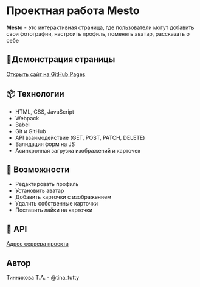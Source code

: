 # Проектная работа Mesto
**Mesto** - это интерактивная страница, где пользователи могут добавить свои фотографии, настроить профиль, поменять аватар, рассказать о себе
## 🚀Демонстрация страницы
[Открыть сайт на GitHub Pages](https://tina2day.github.io/mesto-project/)
## 📦 Технологии
- HTML, CSS, JavaScript
- Webpack
- Babel
- Git и GitHub
- API взаимодействие (GET, POST, PATCH, DELETE)
- Валидация форм на JS
- Асинхронная загрузка изображений и карточек
  
## 🧪 Возможности
- Редактировать профиль
- Установить аватар
- Добавить карточки с изображением
- Удалить собственные карточки
- Поставить лайки на карточки

## 🔗 API
[Адрес сервера проекта](https://mesto.nomoreparties.co/)

## Автор
Тинникова Т.А. - @tina_tutty
  
